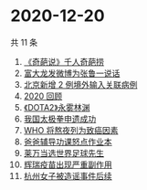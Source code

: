 # 2020-12-20

共 11 条

<!-- BEGIN ZHIHUSEARCH -->
<!-- 最后更新时间 Sun Dec 20 2020 08:19:01 GMT+0800 (CST) -->
1. [《奇葩说》千人奇葩捞](https://www.zhihu.com/search?q=奇葩说)
1. [富大龙发微博为张鲁一说话](https://www.zhihu.com/search?q=张鲁一)
1. [北京新增 2 例境外输入关联病例](https://www.zhihu.com/search?q=北京疫情)
1. [2020 回顾](https://www.zhihu.com/search?q=2020事件)
1. [《DOTA2》永雾林渊](https://www.zhihu.com/search?q=dota2)
1. [我国太极拳申遗成功](https://www.zhihu.com/search?q=太极拳)
1. [WHO 将熬夜列为致癌因素](https://www.zhihu.com/search?q=熬夜致癌)
1. [爸爸辅导功课怒点作业本](https://www.zhihu.com/search?q=爸爸辅导功课)
1. [莱万当选世界足球先生](https://www.zhihu.com/search?q=莱万)
1. [辉瑞疫苗出现严重副作用](https://www.zhihu.com/search?q=辉瑞疫苗不良反应)
1. [杭州女子被造谣事件后续](https://www.zhihu.com/search?q=女子被冤枉出轨)
<!-- END ZHIHUSEARCH -->
